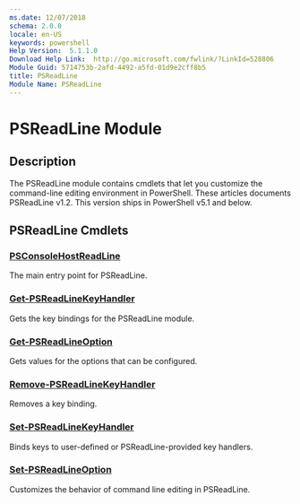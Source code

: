 ```yaml
---
ms.date: 12/07/2018
schema: 2.0.0
locale: en-US
keywords: powershell
Help Version:  5.1.1.0
Download Help Link:  http://go.microsoft.com/fwlink/?LinkId=528806
Module Guid: 5714753b-2afd-4492-a5fd-01d9e2cff8b5
title: PSReadLine
Module Name: PSReadLine
---
```

# PSReadLine Module

## Description

The PSReadLine module contains cmdlets that let you customize the command-line editing environment
in PowerShell. These articles documents PSReadLine v1.2. This version ships in PowerShell v5.1 and
below.

## PSReadLine Cmdlets

### [PSConsoleHostReadLine](PSConsoleHostReadLine.md)

The main entry point for PSReadLine.

### [Get-PSReadLineKeyHandler](Get-PSReadLineKeyHandler.md)

Gets the key bindings for the PSReadLine module.

### [Get-PSReadLineOption](Get-PSReadLineOption.md)

Gets values for the options that can be configured.

### [Remove-PSReadLineKeyHandler](Remove-PSReadLineKeyHandler.md)

Removes a key binding.

### [Set-PSReadLineKeyHandler](Set-PSReadLineKeyHandler.md)

Binds keys to user-defined or PSReadLine-provided key handlers.

### [Set-PSReadLineOption](Set-PSReadLineOption.md)

Customizes the behavior of command line editing in PSReadLine.